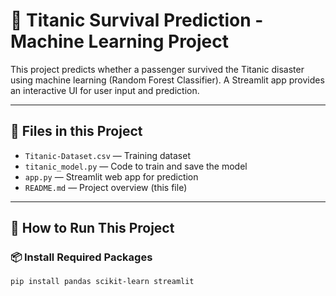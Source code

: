 # 🚢 Titanic Survival Prediction - Machine Learning Project

This project predicts whether a passenger survived the Titanic disaster using machine learning (Random Forest Classifier). A Streamlit app provides an interactive UI for user input and prediction.

---

## 📁 Files in this Project

- `Titanic-Dataset.csv` — Training dataset
- `titanic_model.py` — Code to train and save the model
- `app.py` — Streamlit web app for prediction
- `README.md` — Project overview (this file)

---

## 🚀 How to Run This Project

### 📦 Install Required Packages

```bash
pip install pandas scikit-learn streamlit
